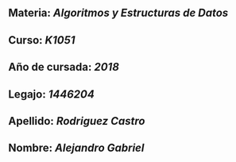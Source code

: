 ## **Materia:** _Algoritmos y Estructuras de Datos_
## **Curso:** _K1051_
## **Año de cursada:** _2018_
## **Legajo:** _1446204_
## **Apellido:** _Rodriguez Castro_
## **Nombre:** _Alejandro Gabriel_ 
